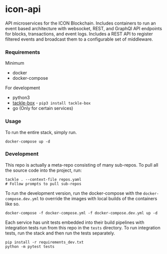 # icon-api 

API microservices for the ICON Blockchain. Includes containers to run an event based architecture with websocket, REST, and GraphQl API endpoints for blocks, transactions, and event logs. Includes a REST API to register filtered events and broadcast them to a configurable set of middleware. 


### Requirements 

Minimum
- docker 
- docker-compose 

For development 
- python3
- [tackle-box]() - `pip3 install tackle-box`
- go (Only for certain services)


### Usage 

To run the entire stack, simply run. 
```shell script
docker-compose up -d
```

### Development 

This repo is actually a meta-repo consisting of many sub-repos. To pull all the source code into the project, run:
```shell script
tackle . --context-file repos.yaml
# Follow prompts to pull sub-repos 
```

To run the development version, run the docker-compose with the `docker-compose.dev.yml` to override the images with local builds of the containers like so. 

```shell script
docker-compose -f docker-compose.yml -f docker-compose.dev.yml up -d 
```

Each service has unit tests embedded into their build pipelines with integration tests run from this repo in the `tests` directory. To run integration tests, run the stack and then run the tests separately. 

```shell script
pip install -r requirements_dev.txt 
python -m pytest tests
```
